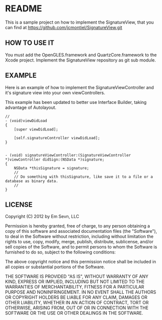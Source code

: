 README
======

This is a sample project on how to implement the SignatureView, that you can find at https://github.com/jcmontiel/SignatureView.git

HOW TO USE IT
-------------

You must add the OpenGLES.framework and QuartzCore.framework to the Xcode project. Implement the SignatureView repository as git sub module.

EXAMPLE
-------

Here is an example of how to implement the SignatureViewController and it's signature view into your own viewControllers.

This example has been updated to better use Interface Builder, taking advantage of Autolayout.

	//
	- (void)viewDidLoad
	{
		[super viewDidLoad];
  
        [self.signatureController viewDidLoad];
	}


	- (void) signatureViewController:(SignatureViewController *)viewController didSign:(NSData *)signature;
	{
		NSData *thisSignature = signature;
		// 
		// Do something with thisSignature, like save it to a file or a database as binary data.
		//
	}

LICENSE
-------

Copyright (C) 2012 by Em Sevn, LLC

Permission is hereby granted, free of charge, to any person obtaining a copy
of this software and associated documentation files (the "Software"), to deal
in the Software without restriction, including without limitation the rights
to use, copy, modify, merge, publish, distribute, sublicense, and/or sell
copies of the Software, and to permit persons to whom the Software is
furnished to do so, subject to the following conditions:

The above copyright notice and this permission notice shall be included in
all copies or substantial portions of the Software.

THE SOFTWARE IS PROVIDED "AS IS", WITHOUT WARRANTY OF ANY KIND, EXPRESS OR
IMPLIED, INCLUDING BUT NOT LIMITED TO THE WARRANTIES OF MERCHANTABILITY,
FITNESS FOR A PARTICULAR PURPOSE AND NONINFRINGEMENT. IN NO EVENT SHALL THE
AUTHORS OR COPYRIGHT HOLDERS BE LIABLE FOR ANY CLAIM, DAMAGES OR OTHER
LIABILITY, WHETHER IN AN ACTION OF CONTRACT, TORT OR OTHERWISE, ARISING FROM,
OUT OF OR IN CONNECTION WITH THE SOFTWARE OR THE USE OR OTHER DEALINGS IN
THE SOFTWARE.
